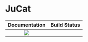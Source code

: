# JuCat

| **Documentation**                                                         | **Build Status**                                      |
|:-------------------------------------------------------------------------:|:-----------------------------------------------------:|
| [![][docs-stable-img]][docs-stable-url]|                                  | [![][ga-img]][ga-url] |




[docs-stable-img]: https://img.shields.io/badge/docs-dev-blue.svg
[docs-stable-url]: https://fabianmaeurer.github.io/JuCat.jl/

[ga-img]: https://github.com/fabianmaeurer/JuCat.jl/workflows/Run%20tests/badge.svg
[ga-url]: https://github.com/fabianmaeurer/JuCat.jl/actions?query=workflow%3A%22Run+tests%22
